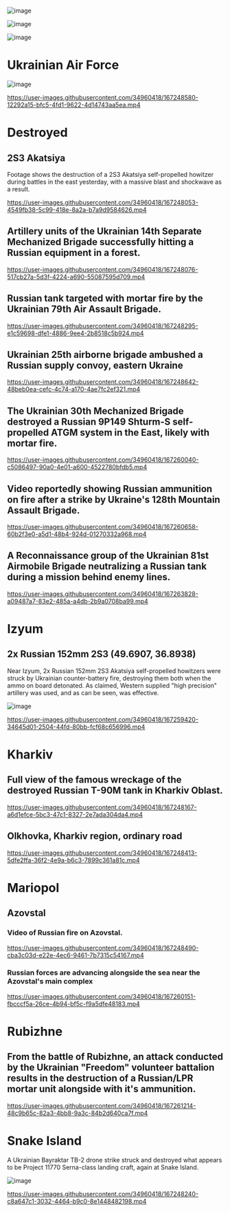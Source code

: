 ![image](https://user-images.githubusercontent.com/34960418/167248941-fc2658c8-0893-45d4-b003-60fd76a2853c.png)

![image](https://user-images.githubusercontent.com/34960418/167248146-123831d6-f2db-48e3-99f0-abea5f13f313.png)

![image](https://user-images.githubusercontent.com/34960418/167248521-cb8eefc8-8d2b-49c9-890a-281736d7a1ac.png)


# Ukrainian Air Force

![image](https://user-images.githubusercontent.com/34960418/167248573-260c218c-644d-4d19-ac9c-df419eec5d88.png)

https://user-images.githubusercontent.com/34960418/167248580-12292a15-bfc5-4fd1-9622-4d14743aa5ea.mp4


# Destroyed

## 2S3 Akatsiya

Footage shows the destruction of a 2S3 Akatsiya self-propelled howitzer during battles in the east yesterday, with a massive blast and shockwave as a result.

https://user-images.githubusercontent.com/34960418/167248053-4549fb38-5c99-418e-8a2a-b7a9d9584626.mp4


## Artillery units of the Ukrainian 14th Separate Mechanized Brigade successfully hitting a Russian equipment in a forest.

https://user-images.githubusercontent.com/34960418/167248076-517cb27a-5d3f-4224-a690-55087595d709.mp4


## Russian tank targeted with mortar fire by the Ukrainian 79th Air Assault Brigade.

https://user-images.githubusercontent.com/34960418/167248295-e1c59698-dfe1-4886-9ee4-2b8518c5b924.mp4


## Ukrainian 25th airborne brigade ambushed a Russian supply convoy, eastern Ukraine

https://user-images.githubusercontent.com/34960418/167248642-48beb0ea-cefc-4c74-a170-4ae7fc2ef321.mp4


## The Ukrainian 30th Mechanized Brigade destroyed a Russian 9P149 Shturm-S self-propelled ATGM system in the East, likely with mortar fire.

https://user-images.githubusercontent.com/34960418/167260040-c5086497-90a0-4e01-a600-4522780bfdb5.mp4


## Video reportedly showing Russian ammunition on fire after a strike by Ukraine's 128th Mountain Assault Brigade.

https://user-images.githubusercontent.com/34960418/167260658-60b2f3e0-a5d1-48b4-924d-01270332a968.mp4


## A Reconnaissance group of the Ukrainian 81st Airmobile Brigade neutralizing a Russian tank during a mission behind enemy lines.

https://user-images.githubusercontent.com/34960418/167263828-a09487a7-83e2-485a-a4db-2b9a0708ba99.mp4


# Izyum

## 2x Russian 152mm 2S3 (49.6907, 36.8938)

Near Izyum, 2x Russian 152mm 2S3 Akatsiya self-propelled howitzers were struck by Ukrainian counter-battery fire, destroying them both when the ammo on board detonated. As claimed, Western supplied "high precision" artillery was used, and as can be seen, was effective.

![image](https://user-images.githubusercontent.com/34960418/167259586-011785c1-2c6d-46d9-a177-6f24e9951a01.png)

https://user-images.githubusercontent.com/34960418/167259420-34645d01-2504-44fd-80bb-fcf68c656996.mp4


# Kharkiv

## Full view of the famous wreckage of the destroyed Russian T-90M tank in Kharkiv Oblast.

https://user-images.githubusercontent.com/34960418/167248167-a6d1efce-5bc3-47c1-8327-2e7ada304da4.mp4


## Olkhovka, Kharkiv region, ordinary road 

https://user-images.githubusercontent.com/34960418/167248413-5dfe2ffa-36f2-4e9a-b6c3-7899c361a81c.mp4


# Mariopol

## Azovstal

### Video of Russian fire on Azovstal. 

https://user-images.githubusercontent.com/34960418/167248490-cba3c03d-e22e-4ec6-9461-7b7315c54167.mp4


### Russian forces are advancing alongside the sea near the Azovstal's main complex

https://user-images.githubusercontent.com/34960418/167260151-fbcccf5a-26ce-4b94-bf5c-f9a5dfe48183.mp4


# Rubizhne

## From the battle of Rubizhne, an attack conducted by the Ukrainian "Freedom" volunteer battalion results in the destruction of a Russian/LPR mortar unit alongside with it's ammunition.

https://user-images.githubusercontent.com/34960418/167261214-48c9b65c-82a3-4bb8-9a3c-84b2d640ca7f.mp4


# Snake Island

A Ukrainian Bayraktar TB-2 drone strike struck and destroyed what appears to be Project 11770 Serna-class landing craft, again at Snake Island.

![image](https://user-images.githubusercontent.com/34960418/167248218-a8c8fb96-bb26-4875-bccb-14822e530ff8.png)

https://user-images.githubusercontent.com/34960418/167248240-c8a647c1-3032-4464-b9c0-8e1448482198.mp4




